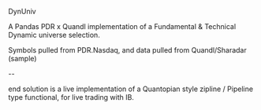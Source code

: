 DynUniv

A Pandas PDR x Quandl implementation of a Fundamental & Technical Dynamic universe selection.

Symbols pulled from PDR.Nasdaq, and data pulled from Quandl/Sharadar (sample) 

-- 

end solution is a live implementation of a Quantopian style zipline / Pipeline type functional, for live trading with IB.
